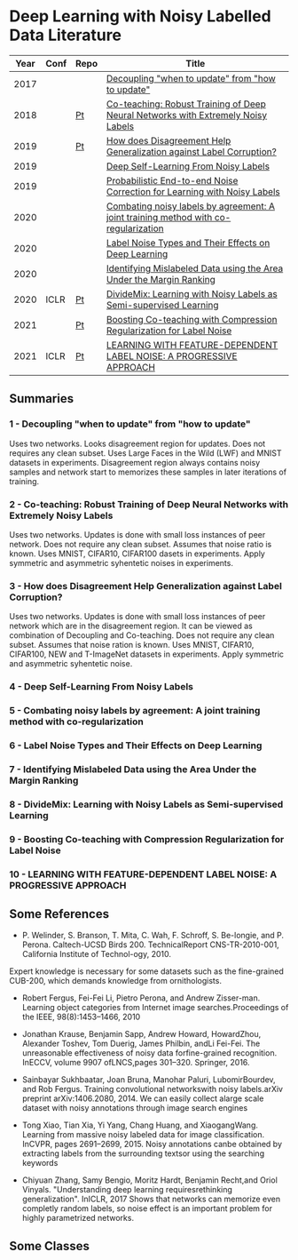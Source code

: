 # Deep Learning with Noisy Labelled Data Literature

|Year|Conf|Repo|Title|
|----|----|----|-----|
|2017|||[Decoupling "when to update" from "how to update"](https://arxiv.org/abs/1706.02613)|
|2018||[Pt](https://github.com/bhanML/Co-teaching)|[Co-teaching: Robust Training of Deep Neural Networks with Extremely Noisy Labels](https://arxiv.org/abs/1804.06872)|
|2019||[Pt](https://github.com/xingruiyu/coteaching_plus)|[How does Disagreement Help Generalization against Label Corruption?](https://arxiv.org/abs/1901.04215)|
|2019|||[Deep Self-Learning From Noisy Labels](https://arxiv.org/abs/1908.02160)|
|2019|||[Probabilistic End-to-end Noise Correction for Learning with Noisy Labels](https://arxiv.org/abs/1903.07788)|
|2020|||[Combating noisy labels by agreement: A joint training method with co-regularization](https://arxiv.org/abs/2003.02752)|
|2020|||[Label Noise Types and Their Effects on Deep Learning](https://arxiv.org/abs/2003.10471)|
|2020|||[Identifying Mislabeled Data using the Area Under the Margin Ranking](https://arxiv.org/abs/2001.10528)|
|2020|ICLR|[Pt](https://github.com/LiJunnan1992/DivideMix)|[DivideMix: Learning with Noisy Labels as Semi-supervised Learning](https://arxiv.org/abs/2002.07394)|
|2021||[Pt](https://github.com/yingyichen-cyy/Nested-Co-teaching)|[Boosting Co-teaching with Compression Regularization for Label Noise](https://arxiv.org/abs/2104.13766)|
|2021|ICLR|[Pt](https://github.com/pxiangwu/PLC)|[LEARNING WITH FEATURE-DEPENDENT LABEL NOISE: A PROGRESSIVE APPROACH](https://arxiv.org/abs/2103.07756)|


## Summaries

### 1 - Decoupling "when to update" from "how to update"
Uses two networks. Looks disagreement region for updates. Does not requires any clean subset. Uses Large Faces in the Wild (LWF) and MNIST datasets in experiments.
Disagreement region always contains noisy samples and network start to memorizes these samples in later iterations of training.

### 2 - Co-teaching: Robust Training of Deep Neural Networks with Extremely Noisy Labels
Uses two networks. Updates is done with small loss instances of peer network. Does not require any clean subset. Assumes that noise ratio is known. Uses MNIST, CIFAR10, CIFAR100 dasets in experiments. Apply symmetric and asymmetric syhentetic noises in experiments.

### 3 - How does Disagreement Help Generalization against Label Corruption?
Uses two networks. Updates is done with small loss instances of peer network which are in the disagreement region. It can be viewed as combination of Decoupling and Co-teaching. Does not require any clean subset. Assumes that noise ration is known. Uses MNIST, CIFAR10, CIFAR100, NEW and T-ImageNet datasets in experiments. Apply symmetric and asymmetric syhentetic noise.

### 4 - Deep Self-Learning From Noisy Labels

### 5 - Combating noisy labels by agreement: A joint training method with co-regularization

### 6 - Label Noise Types and Their Effects on Deep Learning

### 7 - Identifying Mislabeled Data using the Area Under the Margin Ranking

### 8 - DivideMix: Learning with Noisy Labels as Semi-supervised Learning

### 9 - Boosting Co-teaching with Compression Regularization for Label Noise

### 10 - LEARNING WITH FEATURE-DEPENDENT LABEL NOISE: A PROGRESSIVE APPROACH

## Some References

- P. Welinder, S. Branson, T. Mita, C. Wah, F. Schroff, S. Be-longie, and P. Perona. Caltech-UCSD Birds 200. TechnicalReport CNS-TR-2010-001, California Institute of Technol-ogy, 2010.

Expert knowledge is necessary for some datasets such as the fine-grained CUB-200, which demands knowledge from ornithologists.


- Robert Fergus, Fei-Fei Li, Pietro Perona, and Andrew Zisser-man. Learning object categories from Internet image searches.Proceedings of the IEEE, 98(8):1453–1466, 2010
- Jonathan Krause, Benjamin Sapp, Andrew Howard, HowardZhou, Alexander Toshev, Tom Duerig, James Philbin, andLi Fei-Fei. The unreasonable effectiveness of noisy data forfine-grained recognition.  InECCV, volume 9907 ofLNCS,pages 301–320. Springer, 2016.
- Sainbayar Sukhbaatar, Joan Bruna, Manohar Paluri, LubomirBourdev, and Rob Fergus. Training convolutional networkswith noisy labels.arXiv preprint arXiv:1406.2080, 2014.
We can easily collect alarge scale dataset with noisy annotations through image search engines


- Tong Xiao, Tian Xia, Yi Yang, Chang Huang, and XiaogangWang. Learning from massive noisy labeled data for image classification. InCVPR, pages 2691–2699, 2015.
Noisy annotations canbe obtained by extracting labels from the surrounding textsor using the searching keywords


- Chiyuan Zhang, Samy Bengio, Moritz Hardt, Benjamin Recht,and Oriol Vinyals. "Understanding deep learning requiresrethinking generalization". InICLR, 2017
Shows that networks can memorize even completly random labels, so noise effect is an important problem for highly parametrized networks.

## Some Classes




